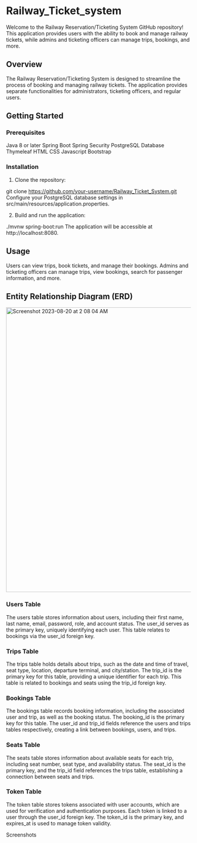 # Railway_Ticket_system
Welcome to the Railway Reservation/Ticketing System GitHub repository! This application provides users with the ability to book and manage railway tickets, while admins and ticketing officers can manage trips, bookings, and more.
## Overview

The Railway Reservation/Ticketing System is designed to streamline the process of booking and managing railway tickets. The application provides separate functionalities for administrators, ticketing officers, and regular users.

## Getting Started

### Prerequisites
Java 8 or later
Spring Boot
Spring Security
PostgreSQL Database
Thymeleaf
HTML
CSS
Javascript
Bootstrap

### Installation

1. Clone the repository:
   
git clone https://github.com/your-username/Railway_Ticket_System.git
Configure your PostgreSQL database settings in src/main/resources/application.properties.

2. Build and run the application:
   
./mvnw spring-boot:run
The application will be accessible at http://localhost:8080.


## Usage
Users can view trips, book tickets, and manage their bookings.
Admins and ticketing officers can manage trips, view bookings, search for passenger information, and more.

## Entity Relationship Diagram (ERD)
<img width="774" alt="Screenshot 2023-08-20 at 2 08 04 AM" src="https://github.com/Eagle-Patriot/Railway_Ticket_system/assets/114234688/9bfd54ac-3536-4057-95ef-6eb5c07436e9">

### Users Table
The users table stores information about users, including their first name, last name, email, password, role, and account status.
The user_id serves as the primary key, uniquely identifying each user.
This table relates to bookings via the user_id foreign key.

### Trips Table
The trips table holds details about trips, such as the date and time of travel, seat type, location, departure terminal, and city/station.
The trip_id is the primary key for this table, providing a unique identifier for each trip.
This table is related to bookings and seats using the trip_id foreign key.

### Bookings Table
The bookings table records booking information, including the associated user and trip, as well as the booking status.
The booking_id is the primary key for this table.
The user_id and trip_id fields reference the users and trips tables respectively, creating a link between bookings, users, and trips.

### Seats Table
The seats table stores information about available seats for each trip, including seat number, seat type, and availability status.
The seat_id is the primary key, and the trip_id field references the trips table, establishing a connection between seats and trips.

### Token Table
The token table stores tokens associated with user accounts, which are used for verification and authentication purposes.
Each token is linked to a user through the user_id foreign key.
The token_id is the primary key, and expires_at is used to manage token validity.

Screenshots

